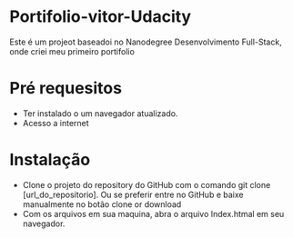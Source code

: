 # Portifolio-vitor-Udacity
Este é um projeot baseadoi no Nanodegree Desenvolvimento Full-Stack, onde criei meu primeiro portifolio

# Pré requesitos
- Ter instalado o um navegador atualizado.
- Acesso a internet

# Instalação
- Clone o projeto do repository do GitHub com o comando git clone [url_do_repositorio]. Ou se preferir entre no GitHub e baixe manualmente no botão clone or download
- Com os arquivos em sua maquina, abra o arquivo Index.htmal em seu navegador.
